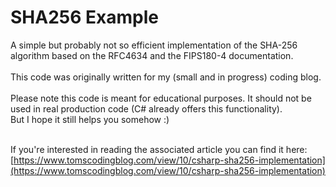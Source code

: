 # SHA256 Example
A simple but probably not so efficient implementation of the SHA-256 algorithm based on the RFC4634 and the FIPS180-4 documentation.<br>
<br>
This code was originally written for my (small and in progress) coding blog.<br><br>
Please note this code is meant for educational purposes. It should not be used in real production code (C# already offers this functionality).<br>
But I hope it still helps you somehow :)<br><br>

If you're interested in reading the associated article you can find it here:<br>
[https://www.tomscodingblog.com/view/10/csharp-sha256-implementation](https://www.tomscodingblog.com/view/10/csharp-sha256-implementation)

